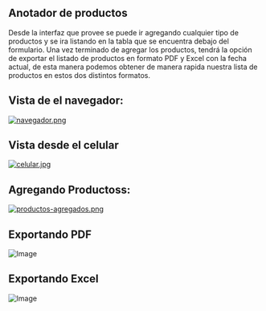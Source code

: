 ## Anotador de productos
Desde la interfaz que provee se puede ir agregando cualquier tipo de productos y se ira listando en la tabla que se encuentra debajo del formulario. Una vez terminado de agregar los productos, tendrá la opción de exportar el listado de productos en formato PDF y Excel con la fecha actual, de esta manera podemos obtener de manera rapida nuestra lista de productos en estos dos distintos formatos.

## Vista de el navegador:
[![navegador.png](https://i.postimg.cc/1tsKmVrs/navegador.png)](https://postimg.cc/GBgDz2f5)

## Vista desde el celular
[![celular.jpg](https://i.postimg.cc/KvStxMGV/celular.jpg)](https://postimg.cc/grsxKr6q)

## Agregando Productoss:
[![productos-agregados.png](https://i.postimg.cc/Gp8p4Xzj/productos-agregados.png)](https://postimg.cc/bGPPMH7G)

## Exportando PDF
![Image](https://github.com/user-attachments/assets/bb2b6a41-17d2-442e-92e8-e9b9b08d0285)

## Exportando Excel
![Image](https://github.com/user-attachments/assets/38869ec9-9591-4907-9fca-19c5b6d4204b)


